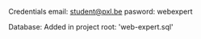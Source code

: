 Credentials
email: student@pxl.be
pasword: webexpert

Database:
Added in project root: 'web-expert.sql'